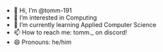 - 👋 Hi, I’m @tomm-191
- 👀 I’m interested in Computing  
- 🌱 I’m currently learning Applied Computer Science  
- 📫 How to reach me: tomm._ on discord!
- 😄 Pronouns: he/him      

